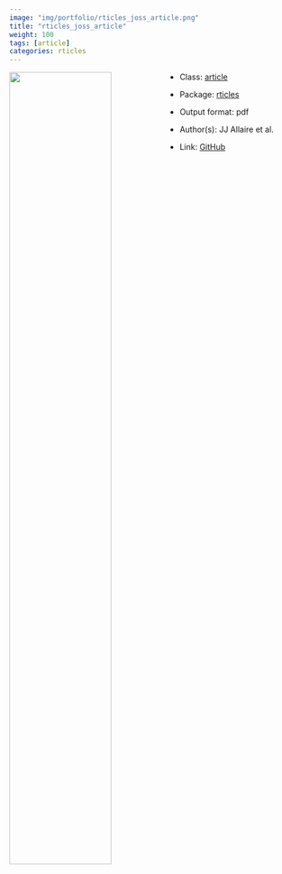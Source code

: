 ```yaml
---
image: "img/portfolio/rticles_joss_article.png"
title: "rticles_joss_article"
weight: 100
tags: [article]
categories: rticles
---
```




<!--more-->

<a href="../../img/portfolio/rticles_joss_article.png"><img class = "jf-image-shadow" src="../../img/portfolio/rticles_joss_article.png" style="display: block; margin: auto;" width="60%"  align="left"></a>

- Class: [article](../../tags/article)
- Package: [rticles](rticles)
- Output format: pdf

- Author(s): JJ Allaire et al.
- Link: [GitHub](https://github.com/rstudio/rticles)


